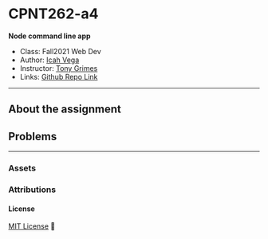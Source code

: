 # CPNT262-a4
**Node command line app**

- Class: Fall2021 Web Dev
- Author: [Icah Vega](https://github.com/Icahpv)
- Instructor: [Tony Grimes](https://github.com/acidtone)
- Links: [Github Repo Link]()

---

## About the assignment

## Problems

---

### Assets

### Attributions

#### License
[MIT License](https://opensource.org/licenses/MIT) :scroll: